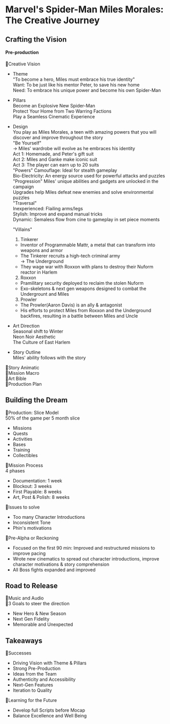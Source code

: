 # Marvel's Spider-Man Miles Morales: The Creative Journey

## Crafting the Vision<br>

#### Pre-production<br>
🔹Creative Vision<br>
- Theme<br>
  "To become a hero, Miles must embrace his true identity"<br>
  Want: To be just like his mentor Peter, to save his new home<br>
  Need: To embrace his unique power and become his own Spider-Man<br>
- Pillars<br>
  Become an Explosive New Spider-Man<br>
  Protect Your Home from Two Warring Factions<br>
  Play a Seamless Cinematic Experience<br>
- Design<br>
  You play as Miles Morales, a teen with amazing powers that you will discover and improve throughout the story<br>
  "Be Yourself"<br>
  -> Miles' wardrobe will evolve as he embraces his identity<br>
  Act 1: Homemade, and Peter's gift suit<br>
  Act 2: Miles and Ganke make iconic suit<br>
  Act 3: The player can earn up to 20 suits<br>
  "Powers"
  Camouflage: Ideal for stealth gameplay<br>
  Bio-Electricity: An energy source used for powerful attacks and puzzles<br>
  "Progression"
  Miles' unique abilities and gadgets are unlocked in the campaign<br>
  Upgrades help Miles defeat new enemies and solve environmental puzzles<br>
  "Traversal"<br>
  Inexperienced: Flailing arms/legs<br>
  Stylish: Improve and expand manual tricks<br>
  Dynamic: Semaless flow from cine to gameplay in set piece moments<br>

  "Villains"
  1. Tinkerer<br>
  - Inventor of Programmable Mattr, a metal that can transform into weapons and armor<br>
  - The Tinkerer recruits a high-tech criminal army<br>
  -> The Underground<br>
  - They wage war with Roxxon with plans to destroy their Nuform reactor in Harlem
  
  2. Roxxon
  - Pramilitary security deployed to reclaim the stolen Nuform
  - Exo-skeletons & next gen weapons designed to combat the Undergrount and Miles
  
  3. Prowler
  - The Prowler(Aaron Davis) is an ally & antagonist
  - His efforts to protect Miles from Roxxon and the Underground backfires, resulting in a battle between Miles and Uncle

- Art Direction<br>
  Seasonal shift to Winter<br>
  Neon Noir Aesthetic<br>
  The Culture of East Harlem<br>

- Story Outline<br>
  Miles' ability follows with the story<br>
  
🔹Story Animatic<br>
🔹Mission Macro<br>
🔹Art Bible<br>
🔹Production Plan<br>

## Building the Dream<br>
🔹Production: Slice Model<br>
  50% of the game per 5 month slice<br>
  - Missions<br>
  - Quests<br>
  - Activities<br>
  - Bases<br>
  - Training<br>
  - Collectibles<br>
  
🔹Mission Process<br>
  4 phases<br>
  - Documentation: 1 week<br>
  - Blockout: 3 weeks<br>
  - First Playable: 8 weeks<br>
  - Art, Post & Polish: 8 weeks<br>
  
🔹Issues to solve<br>
  - Too many Character Introductions<br>
  - Inconsistent Tone<br>
  - Phin's motivations<br>

🔹Pre-Alpha or Reckoning<br>
  - Focused on the first 90 min: Improved and restructured missions to improve pacing<br>
  - Wrote new cinematics to spread out character introductions, improve character motivations & story comprehension<br>
  - All Boss fights expanded and improved<br>
  
## Road to Release<br>
🔹Music and Audio<br>
🔹3 Goals to steer the direction
  - New Hero & New Season
  - Next Gen Fidelity
  - Memorable and Unexpected<br>

## Takeaways<br>
🔹Successes<br>
  - Driving Vision with Theme & Pillars
  - Strong Pre-Production
  - Ideas from the Team
  - Authenticity and Accessibility
  - Next-Gen Features
  - Iteration to Quality<br>
  
🔹Learning for the Future<br>
  - Develop full Scripts before Mocap
  - Balance Excellence and Well Being